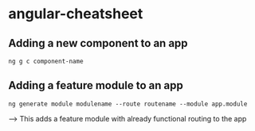 # angular-cheatsheet

## Adding a new component to an app
````
ng g c component-name
````

## Adding a feature module to an app
````
ng generate module modulename --route routename --module app.module
````
--> This adds a feature module with already functional routing to the app
